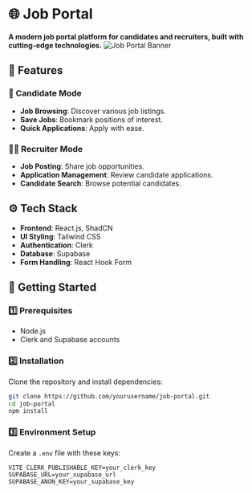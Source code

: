 # 🌐 Job Portal
**A modern job portal platform for candidates and recruiters, built with cutting-edge technologies.**
![Job Portal Banner](https://via.placeholder.com/1200x300) <!-- Replace with an actual banner if available -->

## 📌 Features
### 👤 Candidate Mode
- **Job Browsing**: Discover various job listings.
- **Save Jobs**: Bookmark positions of interest.
- **Quick Applications**: Apply with ease.

### 🧑‍💼 Recruiter Mode
- **Job Posting**: Share job opportunities.
- **Application Management**: Review candidate applications.
- **Candidate Search**: Browse potential candidates.

## ⚙️ Tech Stack
- **Frontend**: React.js, ShadCN
- **UI Styling**: Tailwind CSS
- **Authentication**: Clerk
- **Database**: Supabase
- **Form Handling**: React Hook Form

## 🚀 Getting Started

### 1️⃣ Prerequisites
- Node.js
- Clerk and Supabase accounts

### 2️⃣ Installation
Clone the repository and install dependencies:
```bash
git clone https://github.com/yourusername/job-portal.git
cd job-portal
npm install
```

### 3️⃣ Environment Setup
Create a `.env` file with these keys:
```plaintext
VITE_CLERK_PUBLISHABLE_KEY=your_clerk_key
SUPABASE_URL=your_supabase_url
SUPABASE_ANON_KEY=your_supabase_key
```
